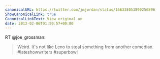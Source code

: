 ```yaml
---
canonicalURL: https://twitter.com/jmjordan/status/166338053890256896
ShowCanonicalLink: true
CanonicalLinkText: View original on
date: 2012-02-06T01:50:57+00:00
---
```

RT @joe_grossman:
> Weird. It's not like Leno to steal something from another comedian. #lateshowwriters #superbowl